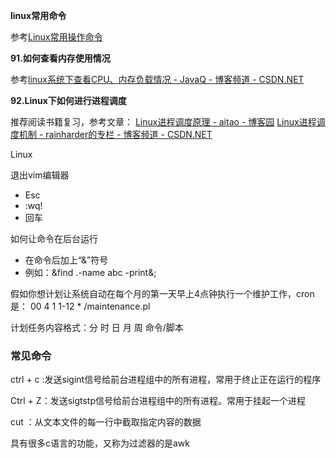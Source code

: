 **linux常用命令**

参考[Linux常用操作命令](https://link.zhihu.com/?target=http%3A//www.jianshu.com/p/03cfc1a721b8)

**91.如何查看内存使用情况**

参考[linux系统下查看CPU、内存负载情况 - JavaQ - 博客频道 - CSDN.NET](https://link.zhihu.com/?target=http%3A//blog.csdn.net/windrui/article/details/40046413)

**92.Linux下如何进行进程调度**

推荐阅读书籍复习，参考文章：
[Linux进程调度原理 - aitao - 博客园](https://link.zhihu.com/?target=http%3A//www.cnblogs.com/zhaoyl/archive/2012/09/04/2671156.html)
[Linux进程调度机制 - rainharder的专栏 - 博客频道 - CSDN.NET](https://link.zhihu.com/?target=http%3A//blog.csdn.net/rainharder/article/details/7975387)

Linux

退出vim编辑器

- Esc
- :wq!
- 回车

如何让命令在后台运行

- 在命令后加上“&”符号
- 例如：&find .-name abc -print&;

 假如你想计划让系统自动在每个月的第一天早上4点钟执行一个维护工作，cron是： 00 4 1 1-12 * /maintenance.pl

计划任务内容格式：分 时 日 月 周 命令/脚本

### 常见命令

ctrl + c :发送sigint信号给前台进程组中的所有进程，常用于终止正在运行的程序

Ctrl + Z：发送sigtstp信号给前台进程组中的所有进程。常用于挂起一个进程

cut ：从文本文件的每一行中截取指定内容的数据

具有很多c语言的功能，又称为过滤器的是awk